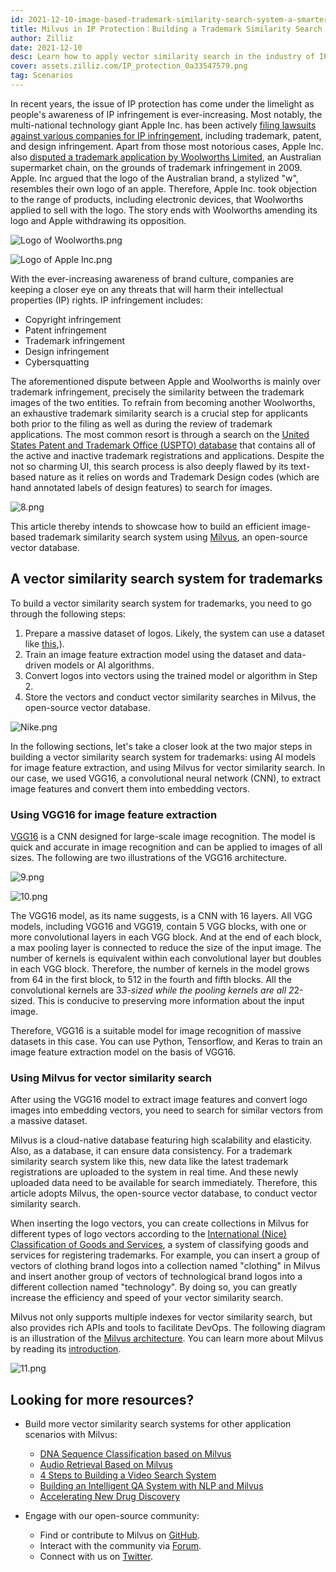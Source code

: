 ```yaml
---
id: 2021-12-10-image-based-trademark-similarity-search-system-a-smarter-solution-to-ip-protection.md
title: Milvus in IP Protection：Building a Trademark Similarity Search System with Milvus 
author: Zilliz
date: 2021-12-10
desc: Learn how to apply vector similarity search in the industry of IP protection.
cover: assets.zilliz.com/IP_protection_0a33547579.png
tag: Scenarios
---
```


In recent years, the issue of IP protection has come under the limelight as people's awareness of IP infringement is ever-increasing. Most notably, the multi-national technology giant Apple Inc. has been actively [filing lawsuits against various companies for IP infringement](https://en.wikipedia.org/wiki/Apple_Inc._litigation), including trademark, patent, and design infringement. Apart from those most notorious cases, Apple Inc. also [disputed a trademark application by Woolworths Limited](https://www.smh.com.au/business/apple-bites-over-woolworths-logo-20091005-ghzr.html), an Australian supermarket chain, on the grounds of trademark infringement in 2009.  Apple. Inc argued that the logo of the Australian brand, a stylized "w", resembles their own logo of an apple. Therefore, Apple Inc. took objection to the range of products, including electronic devices, that Woolworths applied to sell with the logo. The story ends with Woolworths amending its logo and Apple withdrawing its opposition.

![Logo of Woolworths.png](https://assets.zilliz.com/Logo_of_Woolworths_b04ece5b20.png "Logo of Woolworths.")


![Logo of Apple Inc.png](https://assets.zilliz.com/Logo_of_Apple_Inc_181e5bd5f8.png "Logo of Apple Inc.")



With the ever-increasing awareness of brand culture, companies are keeping a closer eye on any threats that will harm their intellectual properties (IP) rights. IP infringement includes:

- Copyright infringement
- Patent infringement
- Trademark infringement
- Design infringement
- Cybersquatting

The aforementioned dispute between Apple and Woolworths is mainly over trademark infringement, precisely the similarity between the trademark images of the two entities. To refrain from becoming another Woolworths, an exhaustive trademark similarity search is a crucial step for applicants both prior to the filing as well as during the review of trademark applications. The most common resort is through a search on the [United States Patent and Trademark Office (USPTO) database](https://tmsearch.uspto.gov/bin/gate.exe?f=login&p_lang=english&p_d=trmk) that contains all of the active and inactive trademark registrations and applications. Despite the not so charming UI, this search process is also deeply flawed by its text-based nature as it relies on words and Trademark Design codes (which are hand annotated labels of design features) to search for images.

![8.png](https://assets.zilliz.com/image_8_b2fff6ca11.png "The text-based trademark search options offered by the Trademark Electronic Search System (TESS).")


This article thereby intends to showcase how to build an efficient image-based trademark similarity search system using [Milvus](http://milvus.io), an open-source vector database.

## A vector similarity search system for trademarks

To build a vector similarity search system for trademarks, you need to go through the following steps:

1. Prepare a massive dataset of logos. Likely, the system can use a dataset like [this](https://developer.uspto.gov/product/trademark-24-hour-box-and-supplemental),).
2. Train an image feature extraction model using the dataset and data-driven models or AI algorithms.
3. Convert logos into vectors using the trained model or algorithm in Step 2.
4. Store the vectors and conduct vector similarity searches in Milvus, the open-source vector database.

![Nike.png](https://assets.zilliz.com/trademark_system_e9700df555.png "A demo of the vector similarity search system for trademarks.")


In the following sections, let's take a closer look at the two major steps in building a vector similarity search system for trademarks: using AI models for image feature extraction, and using Milvus for vector similarity search. In our case, we used VGG16, a convolutional neural network (CNN), to extract image features and convert them into embedding vectors.

### Using VGG16 for image feature extraction

[VGG16](https://medium.com/@mygreatlearning/what-is-vgg16-introduction-to-vgg16-f2d63849f615) is a CNN designed for large-scale image recognition. The model is quick and accurate in image recognition and can be applied to images of all sizes. The following are two illustrations of the VGG16 architecture.

![9.png](https://assets.zilliz.com/vgg16_layers_9e621f62cc.png "VGG16 layers")

![10.png](https://assets.zilliz.com/vgg16_architecture_992614e882.png "VGG16 architecture")

The VGG16 model, as its name suggests, is a CNN with 16 layers. All VGG models, including VGG16 and VGG19, contain 5 VGG blocks, with one or more convolutional layers in each VGG block. And at the end of each block, a max pooling layer is connected to reduce the size of the input image. The number of kernels is equivalent within each convolutional layer but doubles in each VGG block. Therefore, the number of kernels in the model grows from 64 in the first block, to 512 in the fourth and fifth blocks. All the convolutional kernels are 3*3-sized while the pooling kernels are all 2*2-sized. This is conducive to preserving more information about the input image.

Therefore, VGG16 is a suitable model for image recognition of massive datasets in this case. You can use Python, Tensorflow, and Keras to train an image feature extraction model on the basis of VGG16.

### Using Milvus for vector similarity search

After using the VGG16 model to extract image features and convert logo images into embedding vectors, you need to search for similar vectors from a massive dataset. 

Milvus is a cloud-native database featuring high scalability and elasticity. Also, as a database, it can ensure data consistency. For a trademark similarity search system like this, new data like the latest trademark registrations are uploaded to the system in real time. And these newly uploaded data need to be available for search immediately. Therefore, this article adopts Milvus, the open-source vector database, to conduct vector similarity search.

When inserting the logo vectors, you can create collections in Milvus for different types of logo vectors according to the [International (Nice) Classification of Goods and Services](https://en.wikipedia.org/wiki/International_(Nice)_Classification_of_Goods_and_Services), a system of classifying goods and services for registering trademarks. For example, you can insert a group of vectors of clothing brand logos into a collection named "clothing" in Milvus and insert another group of vectors of technological brand logos into a different collection named "technology". By doing so, you can greatly increase the efficiency and speed of your vector similarity search.

Milvus not only supports multiple indexes for vector similarity search, but also provides rich APIs and tools to facilitate DevOps. The following diagram is an illustration of the [Milvus architecture](https://milvus.io/docs/v2.0.0/architecture_overview.md). You can learn more about Milvus by reading its [introduction](https://milvus.io/docs/v2.0.0/overview.md).

![11.png](https://assets.zilliz.com/milvus_architecture_ea45a5ab53.png "The Milvus architecture.")


## Looking for more resources?

- Build more vector similarity search systems for other application scenarios with Milvus:
  - [DNA Sequence Classification based on Milvus](https://milvus.io/blog/dna-sequence-classification-based-on-milvus.md)
  - [Audio Retrieval Based on Milvus](https://milvus.io/blog/audio-retrieval-based-on-milvus.md)
  - [4 Steps to Building a Video Search System](https://milvus.io/blog/building-video-search-system-with-milvus.md)
  - [Building an Intelligent QA System with NLP and Milvus](https://milvus.io/blog/building-intelligent-chatbot-with-nlp-and-milvus.md)
  - [Accelerating New Drug Discovery](https://milvus.io/blog/molecular-structure-similarity-with-milvus.md)

- Engage with our open-source community:
  - Find or contribute to Milvus on [GitHub](https://bit.ly/307b7jC).
  - Interact with the community via [Forum](https://bit.ly/3qiyTEk).
  - Connect with us on [Twitter](https://bit.ly/3ob7kd8).
